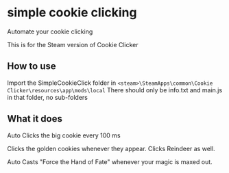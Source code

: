 # simple cookie clicking

Automate your cookie clicking

This is for the Steam version of Cookie Clicker

## How to use

Import the SimpleCookieClick folder in `<steam>\SteamApps\common\Cookie Clicker\resources\app\mods\local`
There should only be info.txt and main.js in that folder, no sub-folders

## What it does

Auto Clicks the big cookie every 100 ms

Clicks the golden cookies whenever they appear.  Clicks Reindeer as well.

Auto Casts "Force the Hand of Fate" whenever your magic is maxed out.
